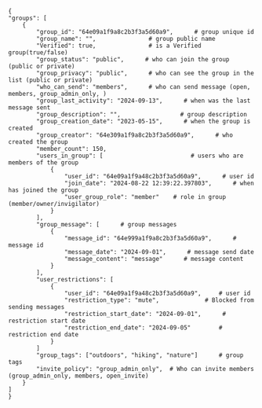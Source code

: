     {
    "groups": [
        {
            "group_id": "64e09a1f9a8c2b3f3a5d60a9",      # group unique id   
            "group_name": "",               # group public name
            "Verified": true,               # is a Verified group(true/false)
            "group_status": "public",      # who can join the group (public or private)
            "group_privacy": "public",      # who can see the group in the list (public or private)
            "who_can_send": "members",      # who can send message (open, members, group_admin_only, )
            "group_last_activity": "2024-09-13",      # when was the last message sent
            "group_description": "",                 # group description
            "group_creation_date": "2023-05-15",      # when the group is created
            "group_creator": "64e309a1f9a8c2b3f3a5d60a9",      # who created the group
            "member_count": 150,
            "users_in_group": [                         # users who are members of the group
                {
                    "user_id": "64e09a1f9a48c2b3f3a5d60a9",      # user id
                    "join_date": "2024-08-22 12:39:22.397803",      # when has joined the group
                    "user_group_role": "member"    # role in group (member/owner/invigilator)
                }
            ],
            "group_message": [      # group messages
                {
                    "message_id": "64e999a1f9a8c2b3f3a5d60a9",      # message id
                    "message_date": "2024-09-01",      # message send date
                    "message_content": "message"      # message content
                }
            ],
            "user_restrictions": [
                {
                    "user_id": "64e09a1f9a48c2b3f3a5d60a9",     # user id
                    "restriction_type": "mute",             # Blocked from sending messages
                    "restriction_start_date": "2024-09-01",      # restriction start date
                    "restriction_end_date": "2024-09-05"        # restriction end date
                }
            ]
            "group_tags": ["outdoors", "hiking", "nature"]      # group tags
            "invite_policy": "group_admin_only",  # Who can invite members (group_admin_only, members, open_invite)
        }
    ]
    }
